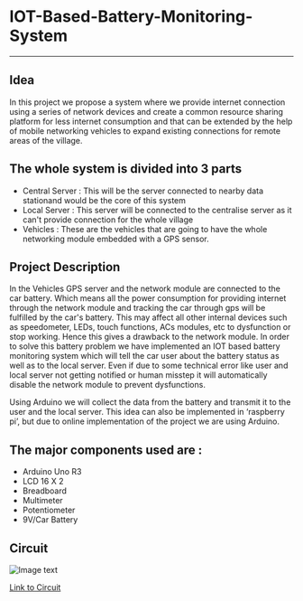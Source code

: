 # IOT-Based-Battery-Monitoring-System
***

## Idea   
In this project we propose a system where we provide internet connection using a series of network devices and create a common resource sharing platform for less internet consumption and that can be extended by the help of mobile networking vehicles to expand existing connections for remote areas of the village. 

## The whole system is divided into 3 parts 

* Central Server : This will be the server connected to nearby data stationand would be the core of this system
* Local Server : This server will be connected to the centralise server as it can't provide connection for the whole village
* Vehicles : These are the vehicles that are going to have the whole networking module embedded with a GPS sensor. 

## **Project Description**

In the Vehicles GPS server and the network module are connected to the car battery. Which means all the power consumption for providing internet through the network module and tracking the car through gps will be fulfilled by the car's battery. This may affect all other internal devices such as speedometer, LEDs, touch functions, ACs modules, etc to dysfunction or stop working. Hence this gives a drawback to the network module.
In order to solve this battery problem we have implemented an IOT based battery monitoring system which will tell the car user about the battery status as well as to the local server. Even if due to some technical error like user and local server not getting notified or human misstep it will automatically disable the network 
module to prevent dysfunctions.

Using Arduino we will collect the data from the battery and transmit it to the user and the local server. This idea can also be implemented in ‘raspberry pi’, but due to online implementation of the project we are using Arduino. 

## The major components used are :
* Arduino Uno R3 
* LCD 16 X 2
* Breadboard
* Multimeter
* Potentiometer
* 9V/Car Battery

## Circuit
![Image text](https://github.com/g0takh0R/IOT-Based-Battery-Monitoring-System/blob/main/Circuit_Design.png)

[Link to Circuit](https://www.tinkercad.com/things/9lHmdg2FKJp-battery-voltage-display/editel)
